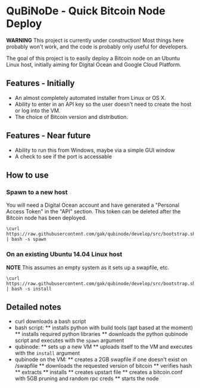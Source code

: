 # QuBiNoDe - Quick Bitcoin Node Deploy

**WARNING** This project is currently under construction! Most things here probably won't work, and the code is probably only useful for developers.

The goal of this project is to easily deploy a Bitcoin node on an Ubuntu Linux host, initially aiming for Digital Ocean and Google Cloud Platform.

## Features - Initially

 * An almost completely automated installer from Linux or OS X.
 * Ability to enter in an API key so the user doesn't need to create the host or log into the VM.
 * The choice of Bitcoin version and distribution.

## Features - Near future

 * Ability to run this from Windows, maybe via a simple GUI window
 * A check to see if the port is accessable

## How to use

### Spawn to a new host

You will need a Digital Ocean account and have generated a "Personal Access Token" in the "API" section.
This token can be deleted after the Bitcoin node has been deployed.

```
\curl https://raw.githubusercontent.com/gak/qubinode/develop/src/bootstrap.sh | bash -s spawn
```

### On an existing Ubuntu 14.04 Linux host

**NOTE** This assumes an empty system as it sets up a swapfile, etc.

```
\curl https://raw.githubusercontent.com/gak/qubinode/develop/src/bootstrap.sh | bash -s install
```

## Detailed notes

 * curl downloads a bash script
 * bash script:
 ** installs python with build tools (apt based at the moment)
 ** installs required python libraries
 ** downloads the python qubinode script and executes with the `spawn` argument
 * qubinode:
 ** sets up a new VM
 ** uploads itself to the VM and executes with the `install` argument
 * qubinode on the VM:
 ** creates a 2GB swapfile if one doesn't exist on /swapfile
 ** downloads the requested version of bitcoin
 ** verifies hash
 ** extracts
 ** installs
 ** creates upstart file
 ** creates a bitcoin.conf with 5GB pruning and random rpc creds
 ** starts the node
 

